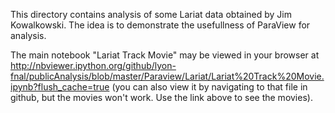 This directory contains analysis of some Lariat data obtained by Jim Kowalkowski. The idea is to demonstrate the usefullness of ParaView for analysis. 

The main notebook "Lariat Track Movie" may be viewed in your browser at http://nbviewer.ipython.org/github/lyon-fnal/publicAnalysis/blob/master/Paraview/Lariat/Lariat%20Track%20Movie.ipynb?flush_cache=true (you can also view it by navigating to that file in github, but the movies won't work. Use the link above to see the movies).
